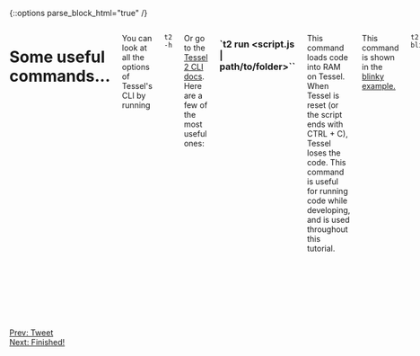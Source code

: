 {::options parse_block_html="true" /}

<div class="row">
<div class="large-12 columns">

# Some useful commands...

You can look at all the options of Tessel's CLI by running

`t2 -h`

Or go to the [Tessel 2 CLI docs](//tessel.io/docs/cli). Here are a few of the most useful ones:

### `t2 run <script.js | path/to/folder>``

This command loads code into RAM on Tessel. When Tessel is reset (or the script ends with CTRL + C), Tessel loses the code. This command is useful for running code while developing, and is used throughout this tutorial.

This command is shown in the [blinky example.](blinky.html)

`t2 run blinky.js`

{% highlight sh %}
>> Bundling directory ...  
>> Deploying bundle ...  
>> Running script ...  
>> "I'm blinking! (Press CTRL + C to stop)"  
>> "I'm blinking! (Press CTRL + C to stop)"  
>> "I'm blinking! (Press CTRL + C to stop)"  
>> ...  
{% endhighlight %}

### `t2 push <script.js | path/to/folder>`

This command saves code into flash memory on Tessel. This means that Tessel auto-runs this code when powered. The code will stay on here even if you restart Tessel.

If you "tessel run" while you have code saved in Flash, the new code will run until the Tessel is reset, and then Tessel will switch back to the code from Flash.

From your "tessel-code" directory, where you saved blinky.js,

`t2 push blinky.js`

{% highlight sh %}
>> Bundling directory ...  
>> Deploying bundle ...  
>> Running script ...  
>> Finished deployment  
{% endhighlight %}

### `t2 erase`

This command erases any JavaScript code saved to Tessel's flash memory. The firmware is left unchanged. If you push buggy code to Tessel, an erase can remove your code.

Try unplugging and replugging in your Tessel after you have loaded the blinky code in Flash (tessel push). After a few seconds, you should see the LEDs start to blink.

Now run:

`t2 erase`

{% highlight sh %}
>> Attempting to erase filesystem  
{% endhighlight %}

This will erase the blinky code from Tessel, and the LEDs will stop blinking.

</div>
</div>

<div class="greyBar"></div>

<div class="row">
<div class="large-6 columns left">
  <a href="tweet.html" class="bottomButton button">Prev: Tweet</a>
</div>

<div class="large-6 columns right">
  <a href="finished.html" class= "bottomButton right button">Next: Finished!</a>
</div>
</div>
